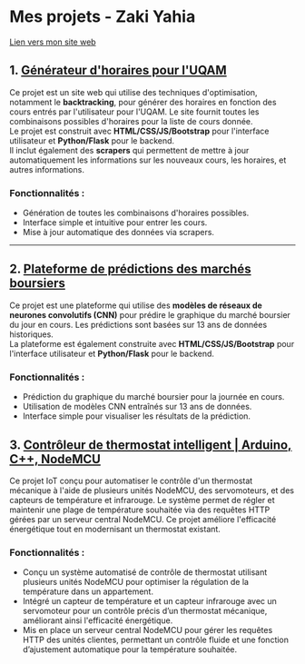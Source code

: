 # Mes projets - Zaki Yahia

[Lien vers mon site web](https://www.zakiyahia.com)

## 1. [Générateur d'horaires pour l'UQAM](http://zicozico.pythonanywhere.com/)


Ce projet est un site web qui utilise des techniques d'optimisation, notamment le **backtracking**, pour générer des horaires en fonction des cours entrés par l'utilisateur pour l'UQAM. Le site fournit toutes les combinaisons possibles d'horaires pour la liste de cours donnée.  
Le projet est construit avec **HTML/CSS/JS/Bootstrap** pour l'interface utilisateur et **Python/Flask** pour le backend.  
Il inclut également des **scrapers** qui permettent de mettre à jour automatiquement les informations sur les nouveaux cours, les horaires, et autres informations.

### Fonctionnalités :
- Génération de toutes les combinaisons d'horaires possibles.
- Interface simple et intuitive pour entrer les cours.
- Mise à jour automatique des données via scrapers.

---

## 2. [Plateforme de prédictions des marchés boursiers](http://zicocharts.pythonanywhere.com/)


Ce projet est une plateforme qui utilise des **modèles de réseaux de neurones convolutifs (CNN)** pour prédire le graphique du marché boursier du jour en cours. Les prédictions sont basées sur 13 ans de données historiques.  
La plateforme est également construite avec **HTML/CSS/JS/Bootstrap** pour l'interface utilisateur et **Python/Flask** pour le backend.

### Fonctionnalités :
- Prédiction du graphique du marché boursier pour la journée en cours.
- Utilisation de modèles CNN entraînés sur 13 ans de données.
- Interface simple pour visualiser les résultats de la prédiction.

## 3. [Contrôleur de thermostat intelligent | Arduino, C++, NodeMCU](https://github.com/zaki-ay/smart-heater)

Ce projet IoT conçu pour automatiser le contrôle d'un thermostat mécanique à l'aide de plusieurs unités NodeMCU, des servomoteurs, et des capteurs de température et infrarouge. Le système permet de régler et maintenir une plage de température souhaitée via des requêtes HTTP gérées par un serveur central NodeMCU. Ce projet améliore l'efficacité énergétique tout en modernisant un thermostat existant.

### Fonctionnalités : 
- Conçu un système automatisé de contrôle de thermostat utilisant plusieurs unités NodeMCU pour optimiser la régulation de la température dans un appartement.
- Intégré un capteur de température et un capteur infrarouge avec un servomoteur pour un contrôle précis d’un thermostat mécanique, améliorant ainsi l'efficacité énergétique.
- Mis en place un serveur central NodeMCU pour gérer les requêtes HTTP des unités clientes, permettant un contrôle fluide et une fonction d’ajustement automatique pour la température souhaitée.
